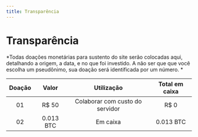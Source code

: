 ```yaml
---
title: Transparência
---
```

# Transparência

*Todas doações monetárias para sustento do site serão colocadas aqui, detalhando a origem, a data, e no que foi investido. A não ser que que você escolha um pseudônimo, sua doação será identificada por um número. * <div class="center text-center"><center>


| Doação | Valor | Utilização   | Total em caixa | 
|:------------:|:---------------:|:----------:| :----------:|
| 01  |  R$ 50  |  Colaborar com custo do servidor  | R$ 0 |
| 02  |  0.013 BTC  |  Em caixa  | 0.013 BTC |


</center></div>